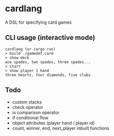 # cardlang

A DSL for specifying card games

## CLI usage (interactive mode)
```
cardlang (or cargo run)
> build ./gamedef.card
> show deck
ace spades, two spades, three spades...
> start
> show player 1 hand
three hearts, four diamonds, five clubs
```

## Todo
- custom stacks
- check operator
- is comparison operator
- if conditional flow
- object attributes (player hand / player id)
- count, winner, end, next_player inbuilt functions